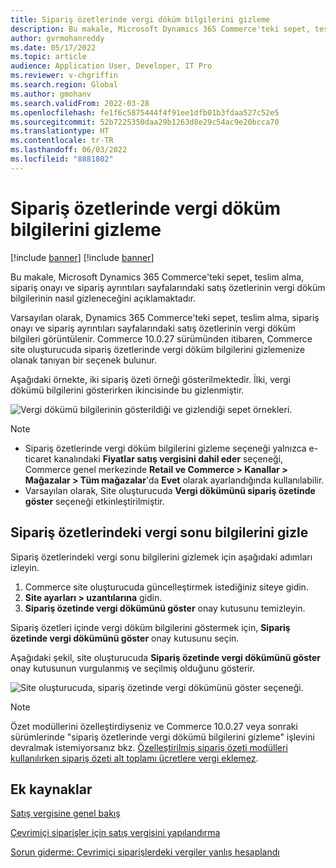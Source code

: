 ```yaml
---
title: Sipariş özetlerinde vergi döküm bilgilerini gizleme
description: Bu makale, Microsoft Dynamics 365 Commerce'teki sepet, teslim alma, sipariş onayı ve sipariş ayrıntıları sayfalarındaki satış özetlerinin vergi döküm bilgilerinin nasıl gizleneceğini açıklamaktadır.
author: gvrmohanreddy
ms.date: 05/17/2022
ms.topic: article
audience: Application User, Developer, IT Pro
ms.reviewer: v-chgriffin
ms.search.region: Global
ms.author: gmohanv
ms.search.validFrom: 2022-03-28
ms.openlocfilehash: fe1f6c5875444f4f91ee1dfb01b3fdaa527c52e5
ms.sourcegitcommit: 52b7225350daa29b1263d8e29c54ac9e20bcca70
ms.translationtype: HT
ms.contentlocale: tr-TR
ms.lasthandoff: 06/03/2022
ms.locfileid: "8881802"
---
```

# <a name="hide-tax-breakup-information-in-order-summaries"></a>Sipariş özetlerinde vergi döküm bilgilerini gizleme

[!include [banner](includes/banner.md)]
[!include [banner](includes/preview-banner.md)]

Bu makale, Microsoft Dynamics 365 Commerce'teki sepet, teslim alma, sipariş onayı ve sipariş ayrıntıları sayfalarındaki satış özetlerinin vergi döküm bilgilerinin nasıl gizleneceğini açıklamaktadır.

Varsayılan olarak, Dynamics 365 Commerce'teki sepet, teslim alma, sipariş onayı ve sipariş ayrıntıları sayfalarındaki satış özetlerinin vergi döküm bilgileri görüntülenir. Commerce 10.0.27 sürümünden itibaren, Commerce site oluşturucuda sipariş özetlerinde vergi döküm bilgilerini gizlemenize olanak tanıyan bir seçenek bulunur.

Aşağıdaki örnekte, iki sipariş özeti örneği gösterilmektedir. İlki, vergi dökümü bilgilerini gösterirken ikincisinde bu gizlenmiştir.

![Vergi dökümü bilgilerinin gösterildiği ve gizlendiği sepet örnekleri.](media/prices-include-sales-tax-e-Commerce.png)

> [!NOTE]
> - Sipariş özetlerinde vergi döküm bilgilerini gizleme seçeneği yalnızca e-ticaret kanalındaki **Fiyatlar satış vergisini dahil eder** seçeneği, Commerce genel merkezinde **Retail ve Commerce \> Kanallar \> Mağazalar \> Tüm mağazalar**'da **Evet** olarak ayarlandığında kullanılabilir. 
> - Varsayılan olarak, Site oluşturucuda **Vergi dökümünü sipariş özetinde göster** seçeneği etkinleştirilmiştir.

## <a name="hide-tax-breakup-information-in-order-summaries"></a>Sipariş özetlerindeki vergi sonu bilgilerini gizle

Sipariş özetlerindeki vergi sonu bilgilerini gizlemek için aşağıdaki adımları izleyin.

1. Commerce site oluşturucuda güncelleştirmek istediğiniz siteye gidin.
1. **Site ayarları \> uzantılarına** gidin.
1. **Sipariş özetinde vergi dökümünü göster** onay kutusunu temizleyin.

Sipariş özetleri içinde vergi döküm bilgilerini göstermek için, **Sipariş özetinde vergi dökümünü göster** onay kutusunu seçin.  

Aşağıdaki şekil, site oluşturucuda **Sipariş özetinde vergi dökümünü göster** onay kutusunun vurgulanmış ve seçilmiş olduğunu gösterir.

![Site oluşturucuda, sipariş özetinde vergi dökümünü göster seçeneği.](media/prices-include-sales-tax-e-Commerce-site-settings.png)

> [!NOTE]
> Özet modüllerini özelleştirdiyseniz ve Commerce 10.0.27 veya sonraki sürümlerinde "sipariş özetlerinde vergi dökümü bilgilerini gizleme" işlevini devralmak istemiyorsanız bkz. [Özelleştirilmiş sipariş özeti modülleri kullanılırken sipariş özeti alt toplamı ücretlere vergi eklemez](troubleshoot/summary-taxes-custom-modules-10.0.27.md#resolution).

## <a name="additional-resources"></a>Ek kaynaklar

[Satış vergisine genel bakış](/finance/general-ledger/indirect-taxes-overview)

[Çevrimiçi siparişler için satış vergisini yapılandırma](sales-tax-config.md)

[Sorun giderme: Çevrimiçi siparişlerdeki vergiler yanlış hesaplandı](troubleshoot/tax-miscalculated-online-order.md)
